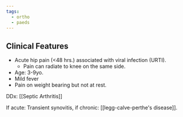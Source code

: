 ```yaml
---
tags:
  - ortho
  - paeds
---
```

## Clinical Features
- Acute hip pain (<48 hrs.) associated with viral infection (URTI).
	- Pain can radiate to knee on the same side.
- Age: 3-9yo.
- Mild fever
- Pain on weight bearing but not at rest. 

DDx: [[Septic Arthritis]]

If acute: Transient synovitis, if chronic: [[legg-calve-perthe's disease]].